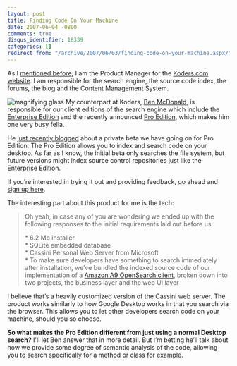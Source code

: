 ```yaml
---
layout: post
title: Finding Code On Your Machine
date: 2007-06-04 -0800
comments: true
disqus_identifier: 18339
categories: []
redirect_from: "/archive/2007/06/03/finding-code-on-your-machine.aspx/"
---
```


As I [mentioned
before](https://haacked.com/archive/2007/05/11/my-last-day-before-starting-a-new-career.aspx "Starting a new career"),
I am the Product Manager for the [Koders.com
website](http://www.koders.com/ "Koders Code Search Engine"). I am
responsible for the search engine, the source code index, the forums,
the blog and the Content Management System.

![magnifying
glass](https://haacked.com/images/haacked_com/WindowsLiveWriter/SearchingForCodeOnYourMachine_EC44/magnifying-glass_1.jpg)
My counterpart at Koders, [Ben
McDonald](http://beebe4.blogspot.com/ "Ben McDonald’s blog"), is
responsible for our client editions of the search engine which include
the [Enterprise
Edition](http://www.koders.com/corp/products/enterprise-code-search/ "Search Code on the Enterprise")
and the recently announced [Pro
Edition](http://www.koders.com/corp/products/pro/ "Desktop Code Search"),
which makes him one very busy fella.

He [just recently
blogged](http://www.koders.com/blog/?p=78 "Teaching an old dog new tricks")
about a private beta we have going on for Pro Edition. The Pro Edition
allows you to index and search code on your desktop. As far as I know,
the initial beta only searches the file system, but future versions
might index source control repositories just like the Enterprise
Edition.

If you’re interested in trying it out and providing feedback, go ahead
and [sign up
here](http://www.koders.com/corp/products/pro/ "Pro Edition Beta Sign-up").

The interesting part about this product for me is the tech:

> Oh yeah, in case any of you are wondering we ended up with the
> following responses to the initial requirements laid out before us:
>
> \* 6.2 Mb installer\
> \* SQLite embedded database\
> \* Cassini Personal Web Server from Microsoft\
> \* To make sure developers have something to search immediately after
> installation, we’ve bundled the indexed source code of our
> implementation of a [Amazon A9 OpenSearch
> client](http://opensearch.a9.com/-/company/opensearch.jsp "A9 OpenSearch Client"),
> broken down into two projects, the business layer and the web UI layer
>
I believe that’s a heavily customized version of the Cassini web server.
The product works similarly to how Google Desktop works in that you
search via the browser. This allows you to let other developers search
code on your machine, should you so choose.

**So what makes the Pro Edition different from just using a normal
Desktop search?** I'll let Ben answer that in more detail. But I’m
betting he’ll talk about how we provide some degree of semantic analysis
of the code, allowing you to search specifically for a method or class
for example.

